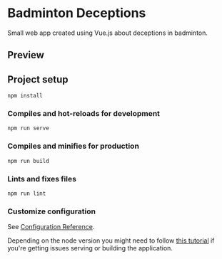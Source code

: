 # Badminton Deceptions

Small web app created using Vue.js about deceptions in badminton.

## Preview

## Project setup

```
npm install
```

### Compiles and hot-reloads for development

```
npm run serve
```

### Compiles and minifies for production

```
npm run build
```

### Lints and fixes files

```
npm run lint
```

### Customize configuration

See [Configuration Reference](https://cli.vuejs.org/config/).

Depending on the node version you might need to follow [this tutorial](https://sebhastian.com/error-0308010c-digital-envelope-routines-unsupported/) if you're getting issues serving or building the application.
